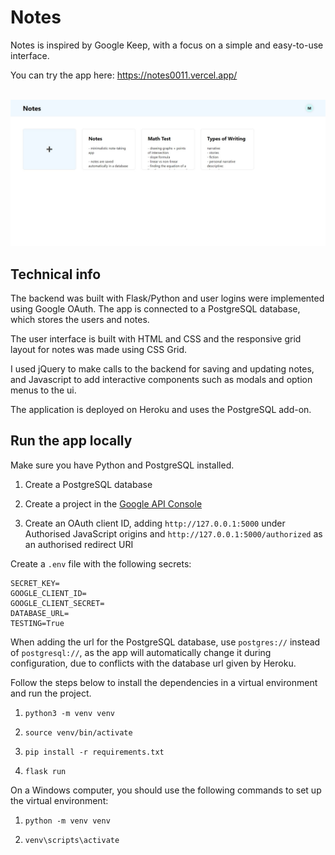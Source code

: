 # Notes

Notes is inspired by Google Keep, with a focus on a simple and easy-to-use interface.

You can try the app here: https://notes0011.vercel.app/

&nbsp;
![demo](screenshots/home.jpg)

## Technical info

The backend was built with Flask/Python and user logins were implemented using Google OAuth. The app is connected to a PostgreSQL database, which stores the users and notes.

The user interface is built with HTML and CSS and the responsive grid layout for notes was made using CSS Grid.

I used jQuery to make calls to the backend for saving and updating notes, and Javascript to add interactive components such as modals and option menus to the ui.

The application is deployed on Heroku and uses the PostgreSQL add-on.

## Run the app locally

Make sure you have Python and PostgreSQL installed.

1. Create a PostgreSQL database

2. Create a project in the [Google API Console](https://console.developers.google.com/)

3. Create an OAuth client ID, adding `http://127.0.0.1:5000` under Authorised JavaScript origins and `http://127.0.0.1:5000/authorized` as an authorised redirect URI

Create a `.env` file with the following secrets:

```
SECRET_KEY=
GOOGLE_CLIENT_ID=
GOOGLE_CLIENT_SECRET=
DATABASE_URL=
TESTING=True
```

When adding the url for the PostgreSQL database, use `postgres://` instead of `postgresql://`, as the app will automatically change it during configuration, due to conflicts with the database url given by Heroku.

Follow the steps below to install the dependencies in a virtual environment and run the project.

1. `python3 -m venv venv`

2. `source venv/bin/activate`

3. `pip install -r requirements.txt`

4. `flask run`

On a Windows computer, you should use the following commands to set up the virtual environment:

1. `python -m venv venv`

2. `venv\scripts\activate`
